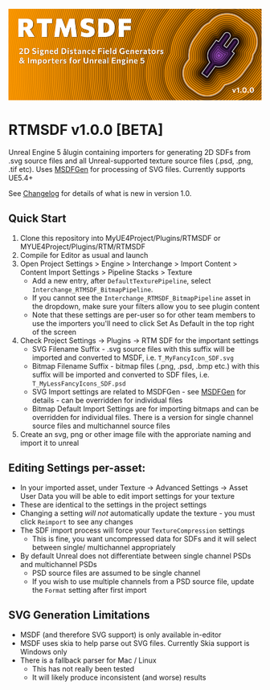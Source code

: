 ![RTMSDF - 2D Signed Distance Field Generators & Importers for Unreal Engine 5](Docs/Images/RTMSDF_Banner_830x300.png)

# RTMSDF v1.0.0 [BETA]
Unreal Engine 5 ålugin containing importers for generating 2D SDFs from .svg source files and all Unreal-supported texture source files (.psd, .png, .tif etc). Uses [MSDFGen](https://github.com/Chlumsky/msdfgen) for processing of SVG files. Currently supports UE5.4+

See [Changelog](CHANGELOG.md) for details of what is new in version 1.0.

## Quick Start
1. Clone this repository into MyUE4Project/Plugins/RTMSDF or MYUE4Project/Plugins/RTM/RTMSDF
2. Compile for Editor as usual and launch
3. Open Project Settings > Engine > Interchange > Import Content > Content Import Settings > Pipeline Stacks > Texture
    - Add a new entry, after `DefaultTexturePipeline`, select `Interchange_RTMSDF_BitmapPipeline`.
    - If you cannot see the `Interchange_RTMSDF_BitmapPipeline` asset in the dropdown, make sure your filters allow you to see plugin content
    - Note that these settings are per-user so for other team members to use the importers you'll need to click Set As Default in the top right of the screen
5. Check Project Settings -> Plugins -> RTM SDF for the important settings
    - SVG Filename Suffix - .svg source files with this suffix will be imported and converted to MSDF, i.e. `T_MyFancyIcon_SDF.svg`
    - Bitmap Filename Suffix - bitmap files (.png, .psd, .bmp etc.) with this suffix will be imported and converted to SDF files, i.e. `T_MyLessFancyIcons_SDF.psd`
    - SVG Import settings are related to MSDFGen - see [MSDFGen](https://github.com/Chlumsky/msdfgen) for details - can be overridden for individual files
    - Bitmap Default Import Settings are for importing bitmaps and can be overridden for individual files. There is a version for single channel source files and multichannel source files
4. Create an svg, png or other image file with the approriate naming and import it to unreal

## Editing Settings per-asset:
- In your imported asset, under Texture -> Advanced Settings -> Asset User Data you will be able to edit import settings for your texture
- These are identical to the settings in the project settings
- Changing a setting *will not* automatically update the texture - you must click `Reimport` to see any changes
- The SDF import process will force your `TextureCompression` settings
     - This is fine, you want uncompressed data for SDFs and it will select between single/ multichannel appropriately 
- By default Unreal does not differentiate between single channel PSDs and multichannel PSDs
  - PSD source files are assumed to be single channel
  - If you wish to use multiple channels from a PSD source file, update the `Format` setting after first import

## SVG Generation Limitations
- MSDF (and therefore SVG support) is only available in-editor
- MSDF uses skia to help parse out SVG files. Currently Skia support is Windows only
- There is a fallback parser for Mac / Linux
  - This has not really been tested
  - It will likely produce inconsistent (and worse) results